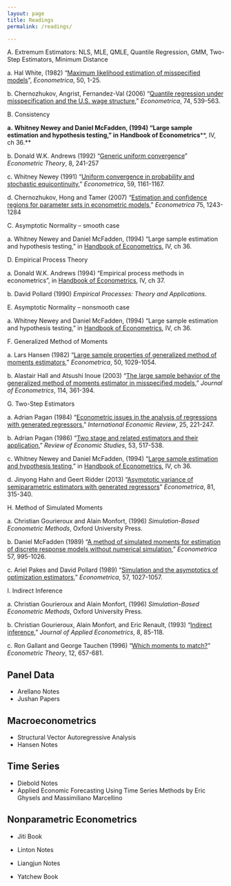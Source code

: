 ```yaml
---
layout: page
title: Readings
permalink: /readings/

---
```




A.    Extremum Estimators: NLS, MLE, QMLE, Quantile Regression, GMM, Two-Step Estimators, Minimum Distance

a.    Hal White, (1982) “[Maximum likelihood estimation of misspecified models](http://www.jstor.org/stable/1912526)”, *Econometrica*, 50, 1-25.

b.    Chernozhukov, Angrist, Fernandez-Val (2006) “[Quantile regression under misspecification and the U.S. wage structure](http://www.jstor.org/stable/3598810),” *Econometrica*, 74, 539-563.

B.    Consistency

**a.**    **Whitney Newey and Daniel McFadden, (1994) “Large sample estimation and hypothesis testing,” in** **Handbook of Econometrics****, IV, ch 36.**

b.    Donald W.K. Andrews (1992) “[Generic uniform convergence](http://www.jstor.org/stable/3532442)” *Econometric Theory*, 8, 241-257

c.     Whitney Newey (1991) “[Uniform convergence in probability and stochastic equicontinuity](http://www.jstor.org/stable/2938179),” *Econometrica*, 59, 1161-1167.

d.    Chernozhukov, Hong and Tamer (2007) “[Estimation and confidence regions for parameter sets in econometric models](http://www.jstor.org/stable/4502031),” *Econometrica* 75, 1243-1284

C.   Asymptotic Normality – smooth case

a.    Whitney Newey and Daniel McFadden, (1994) “Large sample estimation and hypothesis testing,” in [Handbook of Econometrics](http://www.sciencedirect.com/science/handbooks/15734412/4), IV, ch 36.

D.   Empirical Process Theory

a.    Donald W.K. Andrews (1994) “Empirical process methods in econometrics”, in [Handbook of Econometrics](http://www.sciencedirect.com/science/handbooks/15734412/4), IV, ch 37.

b.    David Pollard (1990) *Empirical Processes: Theory and Applications*.

E.    Asymptotic Normality – nonsmooth case

a.    Whitney Newey and Daniel McFadden, (1994) “Large sample estimation and hypothesis testing,” in [Handbook of Econometrics](http://www.sciencedirect.com/science/handbooks/15734412/4), IV, ch 36.

F.    Generalized Method of Moments

a.    Lars Hansen (1982) “[Large sample properties of generalized method of moments estimators](http://www.jstor.org/stable/1912775),” *Econometrica*, 50, 1029-1054.

b.    Alastair Hall and Atsushi Inoue (2003) “[The large sample behavior of the generalized method of moments estimator in misspecified models](http://www.sciencedirect.com/science/article/pii/S0304407603000897),” *Journal of Econometrics*, 114, 361-394.

G.   Two-Step Estimators

a.    Adrian Pagan (1984) “[Econometric issues in the analysis of regressions with generated regressors](http://www.jstor.org/stable/2648877),” *International Economic Review*, 25, 221-247.

b.    Adrian Pagan (1986) “[Two stage and related estimators and their application](http://www.jstor.org/stable/2297604),” *Review of Economic Studies*, 53, 517-538.

c.     Whitney Newey and Daniel McFadden, (1994) “[Large sample estimation and hypothesis testing](http://www.jstor.org/stable/2297604),” in [Handbook of Econometrics](http://www.sciencedirect.com/science/handbooks/15734412/4), IV, ch 36.

d.    Jinyong Hahn and Geert Ridder (2013) “[Asymptotic variance of semiparametric estimators with generated regressors](http://onlinelibrary.wiley.com/doi/10.3982/ECTA9609/epdf)” *Econometrica*, 81, 315-340.

H.   Method of Simulated Moments

a.    Christian Gourieroux and Alain Monfort, (1996) *Simulation-Based Econometric Methods*, Oxford University Press.

b.    Daniel McFadden (1989) “[A method of simulated moments for estimation of discrete response models without numerical simulation](http://www.jstor.org/stable/1913621),” *Econometrica* 57, 995-1026.

c.     Ariel Pakes and David Pollard (1989) “[Simulation and the asymptotics of optimization estimators](http://www.jstor.org/stable/1913622),” *Econometrica*, 57, 1027-1057.

I.      Indirect Inference

a.    Christian Gourieroux and Alain Monfort, (1996) *Simulation-Based Econometric Methods*, Oxford University Press.

b.    Christian Gourieroux, Alain Monfort, and Eric Renault, (1993) “[Indirect inference](http://onlinelibrary.wiley.com/doi/10.1002/jae.3950080507/epdf),” *Journal of Applied Econometrics*, 8, 85-118.

c.     Ron Gallant and George Tauchen (1996) “[Which moments to match?](http://www.jstor.org/stable/3532789)” *Econometric Theory*, 12, 657-681.

 



## Panel Data

- Arellano Notes
- Jushan Papers



## Macroeconometrics

- Structural Vector Autoregressive Analysis
- Hansen Notes



## Time Series

- Diebold Notes
- Applied Economic Forecasting Using Time Series Methods by Eric Ghysels and Massimiliano Marcellino

 

## Nonparametric Econometrics

- Jiti Book

- Linton Notes

- Liangjun Notes

- Yatchew Book
